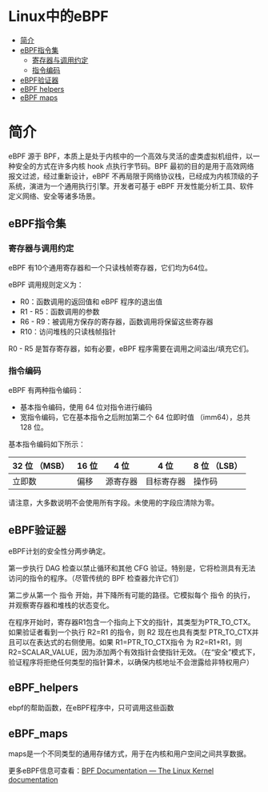# Linux中的eBPF

- [简介](#简介)
- [eBPF指令集](#ebpf指令集)
  - [寄存器与调用约定](#寄存器与调用约定)
  - [指令编码](#指令编码)
- [eBPF验证器](#ebpf验证器)
- [eBPF helpers](#ebpf_helpers)
- [eBPF maps](#ebpf_maps)

# 简介

eBPF 源于 BPF，本质上是处于内核中的一个高效与灵活的虚类虚拟机组件，以一种安全的方式在许多内核 hook 点执行字节码。BPF 最初的目的是用于高效网络报文过滤，经过重新设计，eBPF 不再局限于网络协议栈，已经成为内核顶级的子系统，演进为一个通用执行引擎。开发者可基于 eBPF 开发性能分析工具、软件定义网络、安全等诸多场景。

## eBPF指令集

### 寄存器与调用约定

eBPF 有10个通用寄存器和一个只读栈帧寄存器，它们均为64位。

eBPF 调用规则定义为：

 - R0：函数调用的返回值和 eBPF 程序的退出值
 - R1 - R5：函数调用的参数
 - R6 - R9：被调用方保存的寄存器，函数调用将保留这些寄存器
 - R10：访问堆栈的只读栈帧指针

R0 - R5 是暂存寄存器，如有必要，eBPF 程序需要在调用之间溢出/填充它们。

### 指令编码

eBPF 有两种指令编码：

 - 基本指令编码，使用 64 位对指令进行编码
 - 宽指令编码，它在基本指令之后附加第二个 64 位即时值 （imm64），总共 128 位。

基本指令编码如下所示：

| 32 位 （MSB） | 16 位 | 4 位     | 4 位       | 8 位 （LSB） |
| ------------- | ----- | -------- | ---------- | ------------ |
| 立即数        | 偏移  | 源寄存器 | 目标寄存器 | 操作码       |

请注意，大多数说明不会使用所有字段。未使用的字段应清除为零。

## eBPF验证器

eBPF计划的安全性分两步确定。

第一步执行 DAG 检查以禁止循环和其他 CFG 验证。特别是，它将检测具有无法访问的指令的程序。（尽管传统的 BPF 检查器允许它们）

第二步从第一个 指令 开始，并下降所有可能的路径。它模拟每个 指令 的执行，并观察寄存器和堆栈的状态变化。

在程序开始时，寄存器R1包含一个指向上下文的指针，其类型为PTR_TO_CTX。如果验证者看到一个执行 R2=R1 的指令，则 R2 现在也具有类型 PTR_TO_CTX并且可以在表达式的右侧使用。如果 R1=PTR_TO_CTX指令 为 R2=R1+R1，则 R2=SCALAR_VALUE，因为添加两个有效指针会使指针无效。（在“安全”模式下，验证程序将拒绝任何类型的指针算术，以确保内核地址不会泄露给非特权用户）

## eBPF_helpers

ebpf的帮助函数，在eBPF程序中，只可调用这些函数

## eBPF_maps

maps是一个不同类型的通用存储方式，用于在内核和用户空间之间共享数据。



更多eBPF信息可查看：[BPF Documentation — The Linux Kernel documentation](https://www.kernel.org/doc/html/latest/bpf/index.html)
